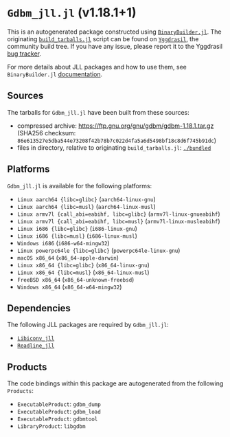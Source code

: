 # `Gdbm_jll.jl` (v1.18.1+1)

This is an autogenerated package constructed using [`BinaryBuilder.jl`](https://github.com/JuliaPackaging/BinaryBuilder.jl). The originating [`build_tarballs.jl`](https://github.com/JuliaPackaging/Yggdrasil/blob/d02ecfbd9f7b6b7a652e3ca28bdf5d5ca8e2e742/G/Gdbm/build_tarballs.jl) script can be found on [`Yggdrasil`](https://github.com/JuliaPackaging/Yggdrasil/), the community build tree.  If you have any issue, please report it to the Yggdrasil [bug tracker](https://github.com/JuliaPackaging/Yggdrasil/issues).

For more details about JLL packages and how to use them, see `BinaryBuilder.jl` [documentation](https://juliapackaging.github.io/BinaryBuilder.jl/dev/jll/).

## Sources

The tarballs for `Gdbm_jll.jl` have been built from these sources:

* compressed archive: https://ftp.gnu.org/gnu/gdbm/gdbm-1.18.1.tar.gz (SHA256 checksum: `86e613527e5dba544e73208f42b78b7c022d4fa5a6d5498bf18c8d6f745b91dc`)
* files in directory, relative to originating `build_tarballs.jl`: [`./bundled`](https://github.com/JuliaPackaging/Yggdrasil/tree/d02ecfbd9f7b6b7a652e3ca28bdf5d5ca8e2e742/G/Gdbm/bundled)

## Platforms

`Gdbm_jll.jl` is available for the following platforms:

* `Linux aarch64 {libc=glibc}` (`aarch64-linux-gnu`)
* `Linux aarch64 {libc=musl}` (`aarch64-linux-musl`)
* `Linux armv7l {call_abi=eabihf, libc=glibc}` (`armv7l-linux-gnueabihf`)
* `Linux armv7l {call_abi=eabihf, libc=musl}` (`armv7l-linux-musleabihf`)
* `Linux i686 {libc=glibc}` (`i686-linux-gnu`)
* `Linux i686 {libc=musl}` (`i686-linux-musl`)
* `Windows i686` (`i686-w64-mingw32`)
* `Linux powerpc64le {libc=glibc}` (`powerpc64le-linux-gnu`)
* `macOS x86_64` (`x86_64-apple-darwin`)
* `Linux x86_64 {libc=glibc}` (`x86_64-linux-gnu`)
* `Linux x86_64 {libc=musl}` (`x86_64-linux-musl`)
* `FreeBSD x86_64` (`x86_64-unknown-freebsd`)
* `Windows x86_64` (`x86_64-w64-mingw32`)

## Dependencies

The following JLL packages are required by `Gdbm_jll.jl`:

* [`Libiconv_jll`](https://github.com/JuliaBinaryWrappers/Libiconv_jll.jl)
* [`Readline_jll`](https://github.com/JuliaBinaryWrappers/Readline_jll.jl)

## Products

The code bindings within this package are autogenerated from the following `Products`:

* `ExecutableProduct`: `gdbm_dump`
* `ExecutableProduct`: `gdbm_load`
* `ExecutableProduct`: `gdbmtool`
* `LibraryProduct`: `libgdbm`
